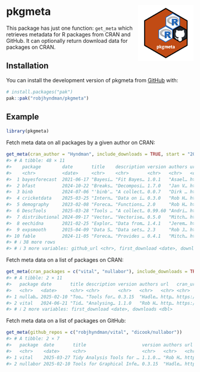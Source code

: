 
<!-- README.md is generated from README.Rmd. Please edit that file -->

# pkgmeta <img src="man/figures/pkgmeta-hex.png" align="right" width = 150 />

<!-- badges: start -->

<!-- badges: end -->

This package has just one function: `get_meta` which retrieves metadata
for R packages from CRAN and GitHub. It can optionally return download
data for packages on CRAN.

## Installation

You can install the development version of pkgmeta from
[GitHub](https://github.com/) with:

``` r
# install.packages("pak")
pak::pak("robjhyndman/pkgmeta")
```

## Example

``` r
library(pkgmeta)
```

Fetch meta data on all packages by a given author on CRAN:

``` r
get_meta(cran_author = "Hyndman", include_downloads = TRUE, start = "2024-01-01")
#> # A tibble: 48 × 11
#>    package        date       title    description version authors url   cran_url
#>    <chr>          <date>     <chr>    <chr>       <chr>   <chr>   <chr> <chr>   
#>  1 bayesforecast  2021-06-17 "Bayesi… "Fit Bayes… 1.0.1   "Asael… http… https:/…
#>  2 bfast          2024-10-22 "Breaks… "Decomposi… 1.7.0   "Jan V… http… https:/…
#>  3 binb           2024-07-06 "'binb'… "A collect… 0.0.7   "Dirk … http… https:/…
#>  4 cricketdata    2025-03-25 "Intern… "Data on i… 0.3.0   "Rob H… http… https:/…
#>  5 demography     2023-02-08 "Foreca… "Functions… 2.0     "Rob H… http… https:/…
#>  6 DescTools      2025-03-28 "Tools … "A collect… 0.99.60 "Andri… http… https:/…
#>  7 distributional 2024-09-17 "Vector… "Vectorise… 0.5.0   "Mitch… http… https:/…
#>  8 eechidna       2021-02-25 "Explor… "Data from… 1.4.1   "Jerem… http… https:/…
#>  9 expsmooth      2015-04-09 "Data S… "Data sets… 2.3     "Rob J… http… https:/…
#> 10 fable          2024-11-05 "Foreca… "Provides … 0.4.1   "Mitch… http… https:/…
#> # ℹ 38 more rows
#> # ℹ 3 more variables: github_url <chr>, first_download <date>, downloads <dbl>
```

Fetch meta data on a list of packages on CRAN:

``` r
get_meta(cran_packages = c("vital", "nullabor"), include_downloads = TRUE, start = "2024-01-01")
#> # A tibble: 2 × 11
#>   package date       title description version authors url   cran_url github_url
#>   <chr>   <date>     <chr> <chr>       <chr>   <chr>   <chr> <chr>    <chr>     
#> 1 nullab… 2025-02-10 "Too… "Tools for… 0.3.15  "Hadle… http… https:/… https://g…
#> 2 vital   2024-06-21 "Tid… "Analysing… 1.1.0   "Rob H… http… https:/… https://g…
#> # ℹ 2 more variables: first_download <date>, downloads <dbl>
```

Fetch meta data on a list of packages on GitHub:

``` r
get_meta(github_repos = c("robjhyndman/vital", "dicook/nullabor"))
#> # A tibble: 2 × 7
#>   package  date       title                     version authors url   github_url
#>   <chr>    <date>     <chr>                     <chr>   <chr>   <chr> <chr>     
#> 1 vital    2025-03-27 Tidy Analysis Tools for … 1.1.0.… "Rob H… http… https://g…
#> 2 nullabor 2025-02-10 Tools for Graphical Infe… 0.3.15  "Hadle… http… https://g…
```
